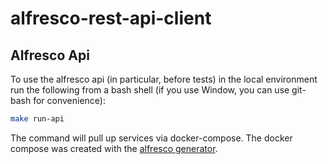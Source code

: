 # alfresco-rest-api-client

## Alfresco Api
To use the alfresco api (in particular, before tests) in the local environment run the following from a bash shell (if you use Window, you can use git-bash for convenience):
```bash
make run-api
```

The command will pull up services via docker-compose. The docker compose was created with the [alfresco generator](https://github.com/Alfresco/alfresco-docker-installer).
